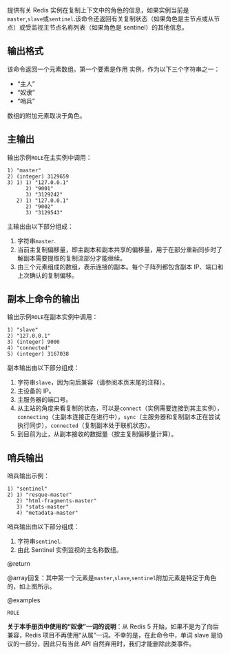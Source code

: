 提供有关 Redis 实例在复制上下文中的角色的信息，如果实例当前是`master`,`slave`或`sentinel`.该命令还返回有关复制状态（如果角色是主节点或从节点）或受监视主节点名称列表（如果角色是 sentinel）的其他信息。

## 输出格式

该命令返回一个元素数组。第一个要素是作用
实例，作为以下三个字符串之一：

*   “主人”
*   “奴隶”
*   “哨兵”

数组的附加元素取决于角色。

## 主输出

输出示例`ROLE`在主实例中调用：

    1) "master"
    2) (integer) 3129659
    3) 1) 1) "127.0.0.1"
          2) "9001"
          3) "3129242"
       2) 1) "127.0.0.1"
          2) "9002"
          3) "3129543"

主输出由以下部分组成：

1.  字符串`master`.
2.  当前主复制偏移量，即主副本和副本共享的偏移量，用于在部分重新同步时了解副本需要提取的复制流部分才能继续。
3.  由三个元素组成的数组，表示连接的副本。每个子阵列都包含副本 IP、端口和上次确认的复制偏移。

## 副本上命令的输出

输出示例`ROLE`在副本实例中调用：

    1) "slave"
    2) "127.0.0.1"
    3) (integer) 9000
    4) "connected"
    5) (integer) 3167038

副本输出由以下部分组成：

1.  字符串`slave`，因为向后兼容（请参阅本页末尾的注释）。
2.  主设备的 IP。
3.  主服务器的端口号。
4.  从主站的角度来看复制的状态，可以是`connect`（实例需要连接到其主实例），`connecting`（主副本连接正在进行中），`sync`（主服务器和复制副本正在尝试执行同步），`connected`（复制副本处于联机状态）。
5.  到目前为止，从副本接收的数据量（按主复制偏移量计算）。

## 哨兵输出

哨兵输出示例：

    1) "sentinel"
    2) 1) "resque-master"
       2) "html-fragments-master"
       3) "stats-master"
       4) "metadata-master"

哨兵输出由以下部分组成：

1.  字符串`sentinel`.
2.  由此 Sentinel 实例监视的主名称数组。

@return

@array回复：其中第一个元素是`master`,`slave`,`sentinel`附加元素是特定于角色的，如上图所示。

@examples

```cli
ROLE
```

**关于本手册页中使用的“奴隶”一词的说明**：从 Redis 5 开始，如果不是为了向后兼容，Redis 项目不再使用“从属”一词。不幸的是，在此命令中，单词 slave 是协议的一部分，因此只有当此 API 自然弃用时，我们才能删除此类事件。
